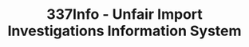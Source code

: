 ---
bigquery: https://console.cloud.google.com/bigquery?p=patents-public-data&d=usitc_investigations&page=dataset&project=sheets-management-319211
citation: US International Trade Commission 337Info Unfair Import Investigations Information
  System
contributors: US International Trade Comission
cost: None
description: US International Trade Commission 337Info Unfair Import Investigations
  Information System contains data on investigations done under Section 337. Section
  337 declares the infringement of certain statutory intellectual property rights
  and other forms of unfair competition in import trade to be unlawful practices.
  Most Section 337 investigations involve allegations of patent or registered trademark
  infringement.
documentation: FAQ and tutorial available on the site
last_edit: 04/05/2022, 17:49:51
location: https://pubapps2.usitc.gov/337external/
maintained_by: US International Trade Comission
schema_fields:
- docketNo
- dateCreated
- finalIdOnViolationIssue
- aljAssigned
- patentNumber
- lastUpdated
- currentStatus
- gcAttorney
- teoIdDueDate
- patentNumbers
- actualStartDateEvidHear
- scheduledEndDateEvidHear
- targetDate
- title
- issueDateOtherNonFinal
- dateOfPublicationFrNotice
- ouiiParticipation
- internalRemand
- ouiiAttorney
- teoReliefGranted
- copyrightNumbers
- complainant
- finalDetViolation
- reportingRequirements
- dateComplaintFiled
- startDateMarkmanHearing
- investigationNo
- markmanHearing
- finalDetNoViolation
- teoProceedingInvolved
- publication_number
- respondent
- id
- teoIdIssueDate
- invUnfairAct
- currentActiveALJ
- scheduledStartDateEvidHear
- finalIdOnViolationDue
- trademarkNumbers
- endDateMarkmanHearing
- cafcAppeals
- htsNumbers
- investigationTermDate
- investigationType
- actualEndDateEvidHear
shortname: unfair_import_investigations
tags:
- import
- legal
- trade
timeframe: 2008-2021 (prior to 2008 downloadable as a JSON file)
title: 337Info - Unfair Import Investigations Information System
uuid: 2721f5ec-e599-4890-9265-9706719fc71e
---